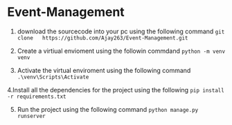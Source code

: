 # Event-Management


1. download the sourcecode into your pc  using the following command 
 `git clone   https://github.com/Ajay263/Event-Management.git`

3. Create a virtiual envioment using the followin commdand
   `python -m venv venv`
   
4. Activate the virtual enviroment using the following command
  `.\venv\Scripts\Activate`

4.Install all the dependencies for the project using the following
 `pip install -r requirements.txt`
 
5. Run the project using the following command
`python manage.py runserver`
   


